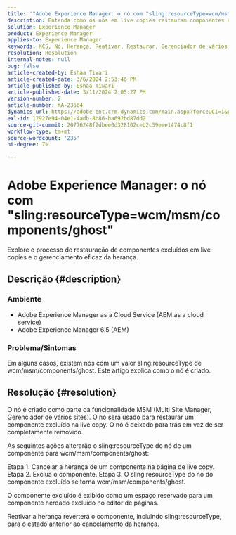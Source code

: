 ```yaml
---
title: '"Adobe Experience Manager: o nó com "sling:resourceType=wcm/msm/components/ghost""'
description: Entenda como os nós em live copies restauram componentes excluídos e gerenciam a herança no editor de páginas.
solution: Experience Manager
product: Experience Manager
applies-to: Experience Manager
keywords: KCS, Nó, Herança, Reativar, Restaurar, Gerenciador de vários lados, Live Copy, Componentes, Espaço reservado
resolution: Resolution
internal-notes: null
bug: false
article-created-by: Eshaa Tiwari
article-created-date: 3/6/2024 2:53:46 PM
article-published-by: Eshaa Tiwari
article-published-date: 3/11/2024 2:05:27 PM
version-number: 2
article-number: KA-23664
dynamics-url: https://adobe-ent.crm.dynamics.com/main.aspx?forceUCI=1&pagetype=entityrecord&etn=knowledgearticle&id=5deea651-c9db-ee11-904d-6045bd006b4b
exl-id: 12927e94-04e1-4adb-8b86-ba692bd87dd2
source-git-commit: 20776248f2dbee0d328102ceb2c39eee1474c8f1
workflow-type: tm+mt
source-wordcount: '235'
ht-degree: 7%

---
```


# Adobe Experience Manager: o nó com &quot;sling:resourceType=wcm/msm/components/ghost&quot;


Explore o processo de restauração de componentes excluídos em live copies e o gerenciamento eficaz da herança.

## Descrição {#description}


### Ambiente

- Adobe Experience Manager as a Cloud Service (AEM as a cloud service)
- Adobe Experience Manager 6.5 (AEM)


### Problema/Sintomas

Em alguns casos, existem nós com um valor sling:resourceType de wcm/msm/components/ghost. Este artigo explica como o nó é criado.


## Resolução {#resolution}


O nó é criado como parte da funcionalidade MSM (Multi Site Manager, Gerenciador de vários sites). O nó será usado para restaurar um componente excluído na live copy. O nó é deixado para trás em vez de ser completamente removido.

As seguintes ações alterarão o sling:resourceType do nó de um componente para wcm/msm/components/ghost:

Etapa 1. Cancelar a herança de um componente na página de live copy.
Etapa 2. Exclua o componente.
Etapa 3. O sling:resourceType do nó do componente excluído se torna wcm/msm/components/ghost.

O componente excluído é exibido como um espaço reservado para um componente herdado excluído no editor de páginas.

Reativar a herança reverterá o componente, incluindo sling:resourceType, para o estado anterior ao cancelamento da herança.
